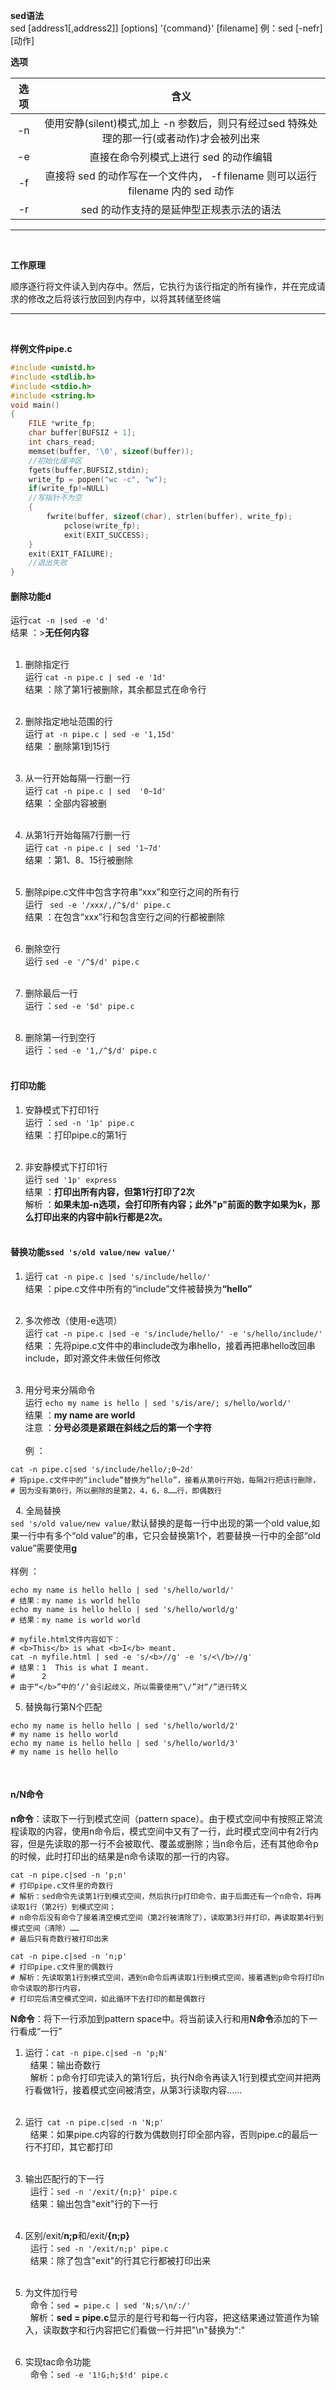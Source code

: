 **sed语法**<br/>
sed [address1[,address2]] [options] '{command}' [filename] 
例：sed [-nefr] [动作]

**选项**

| 选项 |  含义 |
|:----:|:-----:|
|-n| 使用安静(silent)模式,加上 -n 参数后，则只有经过sed 特殊处理的那一行(或者动作)才会被列出来|
|-e| 直接在命令列模式上进行 sed 的动作编辑|
|-f| 直接将 sed 的动作写在一个文件内， -f filename 则可以运行 filename 内的 sed 动作|
|-r| sed 的动作支持的是延伸型正规表示法的语法|
<hr/><br/>

**工作原理**

顺序逐行将文件读入到内存中。然后，它执行为该行指定的所有操作，并在完成请求的修改之后将该行放回到内存中，以将其转储至终端
<hr/><br/>

**样例文件pipe.c**
```c
#include <unistd.h>
#include <stdlib.h>
#include <stdio.h>
#include <string.h>
void main()
{
	FILE *write_fp;
  	char buffer[BUFSIZ + 1];
  	int chars_read;
  	memset(buffer, '\0', sizeof(buffer));
	//初始化缓冲区
  	fgets(buffer,BUFSIZ,stdin);
	write_fp = popen("wc -c", "w");
	if(write_fp!=NULL)
	//写指针不为空
	{
		fwrite(buffer, sizeof(char), strlen(buffer), write_fp);
    		pclose(write_fp);
    		exit(EXIT_SUCCESS);
	}
	exit(EXIT_FAILURE);
	//退出失败
}
```
#### 删除功能d
运行`cat -n |sed -e 'd' `<br/>
结果 ：>**无任何内容**<br/><br/>

1. 删除指定行<br/>
运行 ``cat -n pipe.c | sed -e '1d'``<br/>
结果 ：除了第1行被删除，其余都显式在命令行<br/><br/>

2. 删除指定地址范围的行<br/>
运行 ``at -n pipe.c | sed -e '1,15d'``<br/>
结果 ：删除第1到15行<br/><br/>

3. 从一行开始每隔一行删一行<br/>
运行 ``cat -n pipe.c | sed  '0~1d'``<br/>
结果 ：全部内容被删<br/><br/>

4. 从第1行开始每隔7行删一行<br/>
运行 ``cat -n pipe.c | sed '1~7d'``<br/>
结果 ：第1、8、15行被删除<br/><br/>

5. 删除pipe.c文件中包含字符串“xxx”和空行之间的所有行<br/>
运行 `` sed -e '/xxx/,/^$/d' pipe.c``<br/>
结果 ：在包含“xxx”行和包含空行之间的行都被删除 <br/><br/>

6. 删除空行<br/>
运行 ``sed -e '/^$/d' pipe.c``<br/><br/>

7. 删除最后一行<br/>
运行 ：``sed -e '$d' pipe.c``<br/><br/>

8. 删除第一行到空行<br/>
运行 ：``sed -e '1,/^$/d' pipe.c``<br/><br/>

#### 打印功能<br/>

1. 安静模式下打印1行<br/>
运行 ：``sed -n '1p' pipe.c``<br/>
结果 ：打印pipe.c的第1行<br/><br/>

2. 非安静模式下打印1行<br/>
运行 ``sed '1p' express``<br/>
结果 ：**打印出所有内容，但第1行打印了2次**<br/>
解析 ：<strong>如果未加-n选项，会打印所有内容；此外"p"前面的数字如果为k，那么打印出来的内容中前k行都是2次。</strong><br/><br/>

#### 替换功能s`sed 's/old value/new value/'`<br/>
1. 运行 ``cat -n pipe.c |sed 's/include/hello/'``<br/>
   结果 ：pipe.c文件中所有的“include”文件被替换为<strong>“hello”</strong><br/><br/>

2. 多次修改（使用-e选项）<br/>
   运行 ``cat -n pipe.c |sed -e 's/include/hello/' -e 's/hello/include/'``<br/>
   结果 ：先将pipe.c文件中的串include改为串hello，接着再把串hello改回串include，即对源文件未做任何修改<br/><br/>

3. 用分号来分隔命令<br/>
   运行 ``echo my name is hello | sed 's/is/are/; s/hello/world/' ``<br/>
   结果 ：**my name are world**<br/>
   注意 ：<strong>分号必须是紧跟在斜线之后的第一个字符</strong><br/><br/>
   例 ：
```shell
cat -n pipe.c|sed 's/include/hello/;0~2d'
# 将pipe.c文件中的“include”替换为“hello”，接着从第0行开始，每隔2行把该行删除，
# 因为没有第0行，所以删除的是第2，4，6，8……行，即偶数行
```
 
4. 全局替换<br/>
``sed 's/old value/new value/``默认替换的是每一行中出现的第一个old value,如果一行中有多个“old value”的串，它只会替换第1个，若要替换一行中的全部“old value”需要使用<strong>g</strong><br/><br/>
样例 ：<br/>
```shell
echo my name is hello hello | sed 's/hello/world/'
# 结果：my name is world hello
echo my name is hello hello | sed 's/hello/world/g' 
# 结果：my name is world world
 
# myfile.html文件内容如下：
# <b>This</b> is what <b>I</b> meant.
cat -n myfile.html | sed -e 's/<b>//g' -e 's/<\/b>//g'
# 结果：1	This is what I meant.
#      2	
# 由于“</b>”中的‘/’会引起歧义，所以需要使用“\/”对“/”进行转义
```

5. 替换每行第N个匹配<br/>
```shell
echo my name is hello hello | sed 's/hello/world/2' 
# my name is hello world
echo my name is hello hello | sed 's/hello/world/3' 
# my name is hello hello
```
 
#### n/N命令<br/>
**n命令**：读取下一行到模式空间（pattern space）。由于模式空间中有按照正常流程读取的内容，使用n命令后，模式空间中又有了一行，此时模式空间中有2行内容，但是先读取的那一行不会被取代、覆盖或删除；当n命令后，还有其他命令p的时候，此时打印出的结果是n命令读取的那一行的内容。
```shell
cat -n pipe.c|sed -n 'p;n'
# 打印pipe.c文件里的奇数行
# 解析：sed命令先读第1行到模式空间，然后执行p打印命令，由于后面还有一个n命令，将再读取1行（第2行）到模式空间；
# n命令后没有命令了接着清空模式空间（第2行被清除了），读取第3行并打印，再读取第4行到模式空间（清除）……
# 最后只有奇数行被打印出来
 
cat -n pipe.c|sed -n 'n;p'
# 打印pipe.c文件里的偶数行
# 解析：先读取第1行到模式空间，遇到n命令后再读取1行到模式空间，接着遇到p命令将打印n命令读取的那行内容，
# 打印完后清空模式空间，如此循环下去打印的都是偶数行
```

**N命令**：将下一行添加到pattern space中。将当前读入行和用**N命令**添加的下一行看成“一行”<br/>
1. 运行：``cat -n pipe.c|sed -n 'p;N'``<br/>
   结果：输出奇数行<br/>
   解析：p命令打印完读入的第1行后，执行N命令再读入1行到模式空间并把两行看做1行，接着模式空间被清空，从第3行读取内容……<br/><br/>

2. 运行`` cat -n pipe.c|sed -n 'N;p'``<br/>
   结果：如果pipe.c内容的行数为偶数则打印全部内容，否则pipe.c的最后一行不打印，其它都打印<br/><br/>

3. 输出匹配行的下一行<br/>
   运行：``sed -n '/exit/{n;p}' pipe.c``<br/>
   结果：输出包含"exit"行的下一行<br/><br/>

4. 区别/exit/**n;p**和/exit/**{n;p}**<br/>
   运行：``sed -n '/exit/n;p' pipe.c``<br/>
   结果：除了包含"exit"的行其它行都被打印出来<br/><br/>
   
5. 为文件加行号<br/>
   命令：`sed = pipe.c | sed 'N;s/\n/:/'`<br/>
   解析：**sed = pipe.c**显示的是行号和每一行内容，把这结果通过管道作为输入，读取数字和行内容把它们看做一行并把"\n"替换为":"<br/><br/>

6. 实现tac命令功能<br/>
   命令：`sed -e '1!G;h;$!d' pipe.c`<br/><br/>
 
